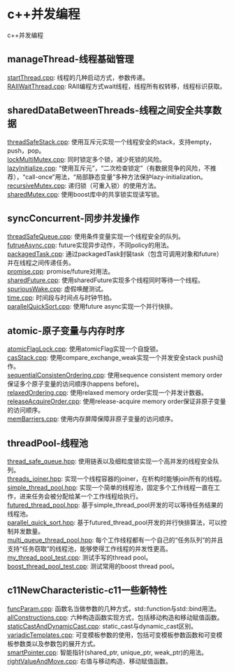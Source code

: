 # c++并发编程
c++并发编程

## manageThread-线程基础管理
[startThread.cpp](https://github.com/zhaocc1106/cpp_concurrent_program/blob/master/manageThread/startThread.cpp): 线程的几种启动方式，参数传递。<br>
[RAIIWaitThread.cpp](https://github.com/zhaocc1106/cpp_concurrent_program/blob/master/manageThread/RAIIWaitThread.cpp): RAII编程方式wait线程，线程所有权转移，线程标识获取。<br>

## sharedDataBetweenThreads-线程之间安全共享数据
[threadSafeStack.cpp](https://github.com/zhaocc1106/cpp_concurrent_program/blob/master/sharedDataBetweenThreads/threadSafeStack.cpp): 使用互斥元实现一个线程安全的stack，支持empty，push，pop。<br>
[lockMultiMutex.cpp](https://github.com/zhaocc1106/cpp_concurrent_program/blob/master/sharedDataBetweenThreads/lockMultiMutex.cpp): 同时锁定多个锁，减少死锁的风险。<br>
[lazyInitialize.cpp](https://github.com/zhaocc1106/cpp_concurrent_program/blob/master/sharedDataBetweenThreads/lazyIntialize.cpp): “使用互斥元”，“二次检查锁定”（有数据竞争的风险，不推荐），“call-once”用法，“局部静态变量”多种方法保护lazy-initialization。<br>
[recursiveMutex.cpp](https://github.com/zhaocc1106/cpp_concurrent_program/blob/master/sharedDataBetweenThreads/recursiveMutex.cpp): 递归锁（可重入锁）的使用方法。<br>
[sharedMutex.cpp](https://github.com/zhaocc1106/cpp_concurrent_program/blob/master/sharedDataBetweenThreads/sharedMutex.cpp): 使用boost库中的共享锁实现读写锁。<br>

## syncConcurrent-同步并发操作
[threadSafeQueue.cpp](https://github.com/zhaocc1106/cpp_concurrent_program/blob/master/syncConcurrent/threadSafeQueue.cpp): 使用条件变量实现一个线程安全的队列。<br>
[futrueAsync.cpp](https://github.com/zhaocc1106/cpp_concurrent_program/blob/master/syncConcurrent/futureAsync.cpp): future实现异步动作，不同policy的用法。<br>
[packagedTask.cpp](https://github.com/zhaocc1106/cpp_concurrent_program/blob/master/syncConcurrent/packagedTask.cpp): 通过packagedTask封裝task（包含可调用对象和future）并在线程之间传递任务。<br>
[promise.cpp](https://github.com/zhaocc1106/cpp_concurrent_program/blob/master/syncConcurrent/promise.cpp): promise/future对用法。<br>
[sharedFuture.cpp](https://github.com/zhaocc1106/cpp_concurrent_program/blob/master/syncConcurrent/sharedFuture.cpp): 使用sharedFuture实现多个线程同时等待一个线程。<br>
[spuriousWake.cpp](https://github.com/zhaocc1106/cpp_concurrent_program/blob/master/syncConcurrent/spuriousWake.cpp): 虚假唤醒测试。<br>
[time.cpp](https://github.com/zhaocc1106/cpp_concurrent_program/blob/master/syncConcurrent/time.cpp): 时间段与时间点与时钟节拍。<br>
[parallelQuickSort.cpp](https://github.com/zhaocc1106/cpp_concurrent_program/blob/master/syncConcurrent/parallelQuickSort.cpp): 使用future async实现一个并行快排。<br>

## atomic-原子变量与内存时序
[atomicFlagLock.cpp](https://github.com/zhaocc1106/cpp_concurrent_program/blob/master/atomic/atomicFlagLock.cpp): 使用atomicFlag实现一个自旋锁。<br>
[casStack.cpp](https://github.com/zhaocc1106/cpp_concurrent_program/blob/master/atomic/casStack.cpp): 使用compare_exchange_weak实现一个并发安全stack push动作。<br>
[sequentialConsistenOrdering.cpp](https://github.com/zhaocc1106/cpp_concurrent_program/blob/master/atomic/sequentialConsistenOrdering.cpp): 使用sequence consistent memory order保证多个原子变量的访问顺序(happens before)。<br>
[relaxedOrdering.cpp](https://github.com/zhaocc1106/cpp_concurrent_program/blob/master/atomic/relaxedOrdering.cpp): 使用relaxed memory order实现一个并发计数器。<br>
[releaseAcquireOrder.cpp](https://github.com/zhaocc1106/cpp_concurrent_program/blob/master/atomic/releaseAcquireOrder.cpp): 使用release-acquire memory order保证非原子变量的访问顺序。<br>
[memBarriers.cpp](https://github.com/zhaocc1106/cpp_concurrent_program/blob/master/atomic/memBarriers.cpp): 使用内存屏障保障非原子变量的访问顺序。<br>

## threadPool-线程池
[thread_safe_queue.hpp](https://github.com/zhaocc1106/cpp_concurrent_program/blob/master/threadPool/include/thread_safe_queue.hpp): 使用链表以及细粒度锁实现一个高并发的线程安全队列。<br>
[threads_joiner.hpp](https://github.com/zhaocc1106/cpp_concurrent_program/blob/master/threadPool/include/threads_joiner.hpp): 实现一个线程容器的joiner，在析构时能够join所有的线程。<br>
[simple_thread_pool.hpp](https://github.com/zhaocc1106/cpp_concurrent_program/blob/master/threadPool/include/simple_thread_pool.hpp): 实现一个简单的线程池，固定多个工作线程一直在工作，进来任务会被分配给某一个工作线程给执行。<br>
[futured_thread_pool.hpp](https://github.com/zhaocc1106/cpp_concurrent_program/blob/master/threadPool/include/futured_thread_pool.hpp): 基于simple_thread_pool开发的可以等待任务结果的线程池。<br>
[parallel_quick_sort.hpp](https://github.com/zhaocc1106/cpp_concurrent_program/blob/master/threadPool/include/parallel_quick_sort.hpp): 基于futured_thread_pool开发的并行快排算法，可以控制并发数量。<br>
[multi_queue_thread_pool.hpp](https://github.com/zhaocc1106/cpp_concurrent_program/blob/master/threadPool/include/multi_queue_thread_pool.hpp): 每个工作线程都有一个自己的“任务队列”的并且支持“任务窃取”的线程池，能够使得工作线程的并发性更高。<br>
[my_thread_pool_test.cpp](https://github.com/zhaocc1106/cpp_concurrent_program/blob/master/threadPool/src/my_thread_pool_test.cpp): 测试手写的thread pool。<br>
[boost_thread_pool_test.cpp](https://github.com/zhaocc1106/cpp_concurrent_program/blob/master/threadPool/src/boost_thread_pool_test.cpp): 测试常用的boost thread pool。<br>

## c11NewCharacteristic-c11一些新特性
[funcParam.cpp](https://github.com/zhaocc1106/cpp_concurrent_program/blob/master/c11NewCharacteristic/funcParam.cpp): 函数名当做参数的几种方式，std::function与std::bind用法。<br>
[allConstructions.cpp](https://github.com/zhaocc1106/cpp_concurrent_program/blob/master/c11NewCharacteristic/allConstructions.cpp): 六种构造函数实现方式，包括移动构造和移动赋值函数。<br>
[staticCastAndDynamicCast.cpp](https://github.com/zhaocc1106/cpp_concurrent_program/blob/master/c11NewCharacteristic/staticCastAndDynamicCast.cpp): static_cast与dynamic_cast区别。<br>
[variadicTemplates.cpp](https://github.com/zhaocc1106/cpp_concurrent_program/blob/master/c11NewCharacteristic/variadicTemplates.cpp): 可变模板参数的使用，包括可变模板参数函数和可变模板参数类以及参数包的展开方式。<br>
[smartPointer.cpp](https://github.com/zhaocc1106/cpp_concurrent_program/blob/master/c11NewCharacteristic/smartPointer.cpp): 智能指针(shared_ptr, unique_ptr, weak_ptr)的用法。<br>
[rightValueAndMove.cpp](https://github.com/zhaocc1106/cpp_concurrent_program/blob/master/c11NewCharacteristic/rightValueAndMove.cpp): 右值与移动构造、移动赋值函数。<br>
